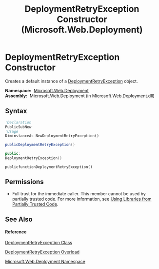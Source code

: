 ﻿---
title: DeploymentRetryException Constructor  (Microsoft.Web.Deployment)
TOCTitle: DeploymentRetryException Constructor
ms:assetid: M:Microsoft.Web.Deployment.DeploymentRetryException.#ctor
ms:mtpsurl: https://msdn.microsoft.com/en-us/library/microsoft.web.deployment.deploymentretryexception.deploymentretryexception(v=VS.90)
ms:contentKeyID: 20209049
ms.date: 05/02/2012
mtps_version: v=VS.90
dev_langs:
- vb
- csharp
- c++
- jscript
api_location:
- Microsoft.Web.Deployment.dll
api_name:
- Microsoft.Web.Deployment.DeploymentRetryException..ctor
api_type:
- Managed
topic_type:
- apiref
- kbSyntax
product_family_name: VS
ROBOTS: INDEX,FOLLOW
---

# DeploymentRetryException Constructor

Creates a default instance of a [DeploymentRetryException](deploymentretryexception-class-microsoft-web-deployment.md) object.

**Namespace:**  [Microsoft.Web.Deployment](microsoft-web-deployment-namespace.md)  
**Assembly:**  Microsoft.Web.Deployment (in Microsoft.Web.Deployment.dll)

## Syntax

``` vb
'Declaration
PublicSubNew
'Usage
DiminstanceAs NewDeploymentRetryException()
```

``` csharp
publicDeploymentRetryException()
```

``` c++
public:
DeploymentRetryException()
```

``` jscript
publicfunctionDeploymentRetryException()
```

## Permissions

  - Full trust for the immediate caller. This member cannot be used by partially trusted code. For more information, see [Using Libraries from Partially Trusted Code](https://msdn.microsoft.com/en-us/library/8skskf63\(v=vs.90\)).

## See Also

#### Reference

[DeploymentRetryException Class](deploymentretryexception-class-microsoft-web-deployment.md)

[DeploymentRetryException Overload](deploymentretryexception-constructor-microsoft-web-deployment.md)

[Microsoft.Web.Deployment Namespace](microsoft-web-deployment-namespace.md)

